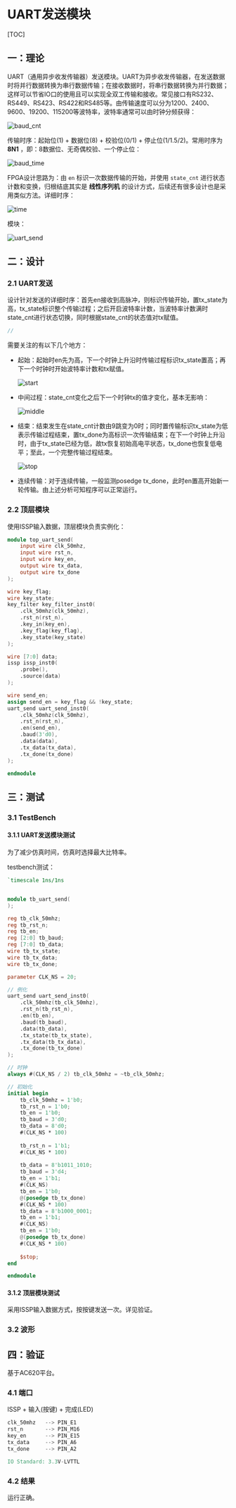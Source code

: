 # UART发送模块

[TOC]



## 一：理论

UART（通用异步收发传输器）发送模块。UART为异步收发传输器，在发送数据时将并行数据转换为串行数据传输；在接收数据时，将串行数据转换为并行数据；这样可以节省IO口的使用且可以实现全双工传输和接收。常见接口有RS232、RS449、RS423、RS422和RS485等。由传输速度可以分为1200、2400、9600、19200、115200等波特率，波特率通常可以由时钟分频获得：

![baud_cnt](./baud_cnt.bmp)

传输时序：起始位(1) + 数据位(8) + 校验位(0/1) + 停止位(1/1.5/2)。常用时序为 **8N1** ，即：8数据位、无奇偶校验、一个停止位：

![baud_time](baud_time.bmp)

FPGA设计思路为：由 `en` 标识一次数据传输的开始，并使用 `state_cnt` 进行状态计数和变换，归根结底其实是 **线性序列机** 的设计方式，后续还有很多设计也是采用类似方法。详细时序：

![time](./time.bmp)

模块：

![uart_send](./uart_send.jpg)





## 二：设计

### 2.1 UART发送

设计针对发送的详细时序：首先en接收到高脉冲，则标识传输开始，置tx_state为高，tx_state标识整个传输过程；之后开启波特率计数，当波特率计数满时state_cnt进行状态切换，同时根据state_cnt的状态值对tx赋值。

```verilog
//
```

需要关注的有以下几个地方：

- 起始：起始时en先为高，下一个时钟上升沿时传输过程标识tx_state置高；再下一个时钟时开始波特率计数和tx赋值。

  ![start](./start.bmp)

- 中间过程：state_cnt变化之后下一个时钟tx的值才变化，基本无影响：

  ![middle](./media.bmp)

- 结束：结束发生在state_cnt计数由9跳变为0时；同时置传输标识tx_state为低表示传输过程结束，置tx_done为高标识一次传输结束；在下一个时钟上升沿时，由于tx_state已经为低，故tx恢复初始高电平状态，tx_done也恢复低电平；至此，一个完整传输过程结束。

  ![stop](./stop.bmp)

- 连续传输：对于连续传输，一般监测posedge tx_done，此时en置高开始新一轮传输。由上述分析可知程序可以正常运行。


### 2.2 顶层模块

使用ISSP输入数据，顶层模块负责实例化：

```verilog
module top_uart_send(
	input wire clk_50mhz,
	input wire rst_n,
	input wire key_en,
	output wire tx_data,
	output wire tx_done
);

wire key_flag;
wire key_state;
key_filter key_filter_inst0(
	.clk_50mhz(clk_50mhz),
	.rst_n(rst_n),
	.key_in(key_en),
	.key_flag(key_flag),
	.key_state(key_state)
);

wire [7:0] data;
issp issp_inst0(
	.probe(),
	.source(data)
);

wire send_en;
assign send_en = key_flag && !key_state;
uart_send uart_send_inst0(
	.clk_50mhz(clk_50mhz),
	.rst_n(rst_n),
	.en(send_en),
	.baud(3'd0),
	.data(data),
	.tx_data(tx_data),
	.tx_done(tx_done)
);

endmodule
```






## 三：测试

### 3.1 TestBench

#### 3.1.1 UART发送模块测试

为了减少仿真时间，仿真时选择最大比特率。

testbench测试：

```verilog
`timescale 1ns/1ns


module tb_uart_send(
);

reg tb_clk_50mhz;
reg tb_rst_n;
reg tb_en;
reg [2:0] tb_baud;
reg [7:0] tb_data;
wire tb_tx_state;
wire tb_tx_data;
wire tb_tx_done;

parameter CLK_NS = 20;

// 例化
uart_send uart_send_inst0(
	.clk_50mhz(tb_clk_50mhz),
	.rst_n(tb_rst_n),
	.en(tb_en),
	.baud(tb_baud),
	.data(tb_data),
	.tx_state(tb_tx_state),
	.tx_data(tb_tx_data),
	.tx_done(tb_tx_done)
);

// 时钟
always #(CLK_NS / 2) tb_clk_50mhz = ~tb_clk_50mhz;

// 初始化
initial begin
	tb_clk_50mhz = 1'b0;
	tb_rst_n = 1'b0;
	tb_en = 1'b0;
	tb_baud = 3'd0;
	tb_data = 8'd0;
	#(CLK_NS * 100)
	
	tb_rst_n = 1'b1;
	#(CLK_NS * 100)
	
	tb_data = 8'b1011_1010;
	tb_baud = 3'd4;
	tb_en = 1'b1;
	#(CLK_NS)
	tb_en = 1'b0;
	@(posedge tb_tx_done)
	#(CLK_NS * 100)
	tb_data = 8'b1000_0001;
	tb_en = 1'b1;
	#(CLK_NS)
	tb_en = 1'b0;
	@(posedge tb_tx_done)
	#(CLK_NS * 100)
	
	$stop;
end

endmodule
```

#### 3.1.2 顶层模块测试

采用ISSP输入数据方式，按按键发送一次。详见验证。

### 3.2 波形





## 四：验证

基于AC620平台。

### 4.1 端口

ISSP + 输入(按键) + 完成(LED)

```verilog
clk_50mhz	-->	PIN_E1
rst_n		-->	PIN_M16
key_en		-->	PIN_E15
tx_data		-->	PIN_A6
tx_done		-->	PIN_A2

IO Standard: 3.3V-LVTTL
```

### 4.2 结果

运行正确。

